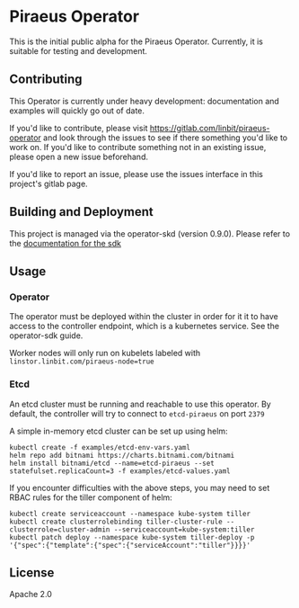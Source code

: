 # Piraeus Operator

This is the initial public alpha for the Piraeus Operator. Currently, it is
suitable for testing and development.

## Contributing

This Operator is currently under heavy development: documentation and examples will quickly
go out of date.

If you'd like to contribute, please visit https://gitlab.com/linbit/piraeus-operator
and look through the issues to see if there something you'd like to work on. If
you'd like to contribute something not in an existing issue, please open a new
issue beforehand.

If you'd like to report an issue, please use the issues interface in this
project's gitlab page.

## Building and Deployment

This project is managed via the operator-skd (version 0.9.0). Please refer to
the [documentation for the sdk](https://github.com/operator-framework/operator-sdk/tree/v0.9.x)

## Usage

### Operator

The operator must be deployed within the cluster in order for it it to have access
to the controller endpoint, which is a kubernetes service. See the operator-sdk
guide.

Worker nodes will only run on kubelets labeled with `linstor.linbit.com/piraeus-node=true`

### Etcd

An etcd cluster must be running and reachable to use this operator. By default,
the controller will try to connect to `etcd-piraeus` on port `2379`

A simple in-memory etcd cluster can be set up using helm:
```
kubectl create -f examples/etcd-env-vars.yaml
helm repo add bitnami https://charts.bitnami.com/bitnami
helm install bitnami/etcd --name=etcd-piraeus --set statefulset.replicaCount=3 -f examples/etcd-values.yaml
```

If you encounter difficulties with the above steps, you may need to set RBAC
rules for the tiller component of helm:
```
kubectl create serviceaccount --namespace kube-system tiller
kubectl create clusterrolebinding tiller-cluster-rule --clusterrole=cluster-admin --serviceaccount=kube-system:tiller
kubectl patch deploy --namespace kube-system tiller-deploy -p '{"spec":{"template":{"spec":{"serviceAccount":"tiller"}}}}'
```

## License

Apache 2.0
